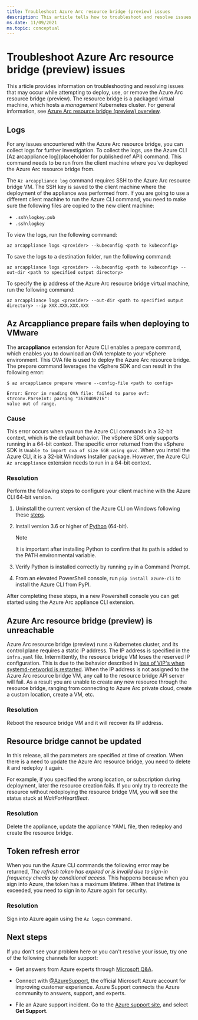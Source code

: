 ```yaml
---
title: Troubleshoot Azure Arc resource bridge (preview) issues
description: This article tells how to troubleshoot and resolve issues with the Azure Arc resource bridge (preview) when trying to deploy or connect to the service.
ms.date: 11/09/2021
ms.topic: conceptual
---
```


# Troubleshoot Azure Arc resource bridge (preview) issues

This article provides information on troubleshooting and resolving issues that may occur while attempting to deploy, use, or remove the Azure Arc resource bridge (preview). The resource bridge is a packaged virtual machine, which hosts a *management* Kubernetes cluster. For general information, see [Azure Arc resource bridge (preview) overview](./overview.md).

## Logs

For any issues encountered with the Azure Arc resource bridge, you can collect logs for further investigation. To collect the logs, use the Azure CLI [Az arcappliance log](placeholder for published ref API) command. This command needs to be run from the client machine where you've deployed the Azure Arc resource bridge from.

The `Az arcappliance log` command requires SSH to the Azure Arc resource bridge VM. The SSH key is saved to the client machine where the deployment of the appliance was performed from. If you are going to use a different client machine to run the Azure CLI command, you need to make sure the following files are copied to the new client machine:

- `.ssh\logkey.pub`
- `.ssh\logkey`

To view the logs, run the following command:

```azurecli
az arcappliance logs <provider> --kubeconfig <path to kubeconfig>
```

To save the logs to a destination folder, run the following command:

```azurecli
az arcappliance logs <provider> --kubeconfig <path to kubeconfig> --out-dir <path to specified output directory>
```

To specify the ip address of the Azure Arc resource bridge virtual machine, run the following command:

```azurecli
az arcappliance logs <provider> --out-dir <path to specified output directory> --ip XXX.XXX.XXX.XXX
```

## Az Arcappliance prepare fails when deploying to VMware

The **arcappliance** extension for Azure CLI enables a prepare command, which enables you to download an OVA template to your vSphere environment. This OVA file is used to deploy the Azure Arc resource bridge. The prepare command leverages the vSphere SDK and can result in the following error:

```azurecli
$ az arcappliance prepare vmware --config-file <path to config> 

Error: Error in reading OVA file: failed to parse ovf: strconv.ParseInt: parsing "3670409216": 
value out of range.
```

### Cause

This error occurs when you run the Azure CLI commands in a 32-bit context, which is the default behavior. The vSphere SDK only supports running in a 64-bit context. The specific error returned from the vSphere SDK is `Unable to import ova of size 6GB using govc`. When you install the Azure CLI, it is a 32-bit Windows Installer package. However, the Azure CLI `Az arcappliance` extension needs to run in a 64-bit context.

### Resolution

Perform the following steps to configure your client machine with the Azure CLI 64-bit version.

1. Uninstall the current version of the Azure CLI on Windows following these [steps](/cli/azure/install-azure-cli-windows#uninstall).
1. Install version 3.6 or higher of [Python](https://www.python.org/downloads/windows/) (64-bit).

   > [!NOTE]
   > It is important after installing Python to confirm that its path is added to the PATH environmental variable.

1. Verify Python is installed correctly by running `py` in a Command Prompt.
1. From an elevated PowerShell console, run `pip install azure-cli` to install the Azure CLI from PyPI.

After completing these steps, in a new Powershell console you can get started using the Azure Arc appliance CLI extension.

## Azure Arc resource bridge (preview) is unreachable

Azure Arc resource bridge (preview) runs a Kubernetes cluster, and its control plane requires a static IP address. The IP address is specified in the `infra.yaml` file. Intermittently, the resource bridge VM loses the reserved IP configuration. This is due to the behavior described in [loss of VIP's when systemd-networkd is restarted](https://github.com/acassen/keepalived/issues/1385). When the IP address is not assigned to the Azure Arc resource bridge VM, any call to the resource bridge API server will fail. As a result you are unable to create any new resource through the resource bridge, ranging from connecting to Azure Arc private cloud, create a custom location, create a VM, etc.

### Resolution

Reboot the resource bridge VM and it will recover its IP address.

## Resource bridge cannot be updated

In this release, all the parameters are specified at time of creation. When there is a need to update the Azure Arc resource bridge, you need to delete it and redeploy it again.

For example, if you specified the wrong location, or subscription during deployment, later the resource creation fails. If you only try to recreate the resource without redeploying the resource bridge VM, you will see the status stuck at *WaitForHeartBeat*.

### Resolution

Delete the appliance, update the appliance YAML file, then redeploy and create the resource bridge.

## Token refresh error

When you run the Azure CLI commands the following error may be returned, *The refresh token has expired or is invalid due to sign-in frequency checks by conditional access.* This happens because when you sign into Azure, the token has a maximum lifetime. When that lifetime is exceeded, you need to sign in to Azure again for security.

### Resolution

Sign into Azure again using the `Az login` command.

## Next steps

If you don't see your problem here or you can't resolve your issue, try one of the following channels for support:

* Get answers from Azure experts through [Microsoft Q&A](/answers/topics/azure-arc.html).

* Connect with [@AzureSupport](https://twitter.com/azuresupport), the official Microsoft Azure account for improving customer experience. Azure Support connects the Azure community to answers, support, and experts.

* File an Azure support incident. Go to the [Azure support site](https://azure.microsoft.com/support/options/), and select **Get Support**.